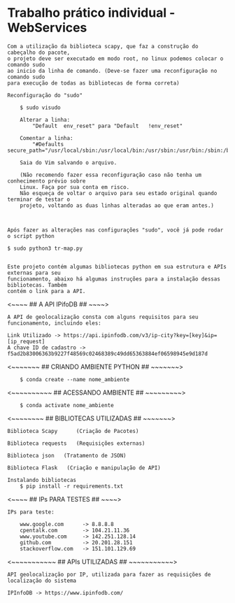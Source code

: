 # Trabalho prático individual - WebServices
    Com a utilização da biblioteca scapy, que faz a construção do cabeçalho do pacote,
    o projeto deve ser executado em modo root, no linux podemos colocar o comando sudo
    ao inicio da linha de comando. (Deve-se fazer uma reconfiguração no comando sudo
    para execução de todas as bibliotecas de forma correta)

    Reconfiguração do "sudo"
    
        $ sudo visudo
        
        Alterar a linha:
            "Default  env_reset" para "Default   !env_reset"
        
        Comentar a linha:
            "#Defaults  secure_path="/usr/local/sbin:/usr/local/bin:/usr/sbin:/usr/bin:/sbin:/bin:/snap/bin""

        Saia do Vim salvando o arquivo.

        (Não recomendo fazer essa reconfiguração caso não tenha um conhecimento prévio sobre
        Linux. Faça por sua conta em risco.
        Não esqueça de voltar o arquivo para seu estado original quando terminar de testar o
        projeto, voltando as duas linhas alteradas ao que eram antes.)



    Após fazer as alterações nas configurações "sudo", você já pode rodar o script python

    $ sudo python3 tr-map.py


    Este projeto contém algumas bibliotecas python em sua estrutura e APIs externas para seu
    funcionamento, abaixo há algumas instruções para a instalação dessas bibliotecas. Também
    contém o link para a API.
    
<~~~~ ## A API IPifoDB ## ~~~~>

    A API de geolocalização consta com alguns requisitos para seu funcionamento, incluindo eles:

    Link Utilizado -> https://api.ipinfodb.com/v3/ip-city?key=[key]&ip=[ip_request]  
    A chave ID de cadastro -> f5ad2b83006363b9227f48569c02468389c49dd65363884ef06598945e9d187d
        
<~~~~~~~ ## CRIANDO AMBIENTE PYTHON ## ~~~~~~~>

        $ conda create --name nome_ambiente

<~~~~~~~~~~ ## ACESSANDO AMBIENTE ## ~~~~~~~~~>

        $ conda activate nome_ambiente

<~~~~~~~~ ## BIBLIOTECAS UTILIZADAS ## ~~~~~~~>

    Biblioteca Scapy      (Criação de Pacotes)

    Biblioteca requests   (Requisições externas)

    Biblioteca json   (Tratamento de JSON)

    Biblioteca Flask   (Criação e manipulação de API)

    Instalando bibliotecas
        $ pip install -r requirements.txt

<~~~~ ## IPs PARA TESTES ## ~~~~>

    IPs para teste:

        www.google.com      -> 8.8.8.8
        cpentalk.com        -> 104.21.11.36
        www.youtube.com     -> 142.251.128.14
        github.com          -> 20.201.28.151
        stackoverflow.com   -> 151.101.129.69

<~~~~~~~~~~~ ## APIs UTILIZADAS ## ~~~~~~~~~~~>

    API geolocalização por IP, utilizada para fazer as requisições de localização do sistema

    IPInfoDB -> https://www.ipinfodb.com/
